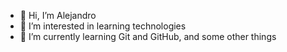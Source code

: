 - 👋 Hi, I’m Alejandro
- 👀 I’m interested in learning technologies
- 🌱 I’m currently learning Git and GitHub, and some other things

